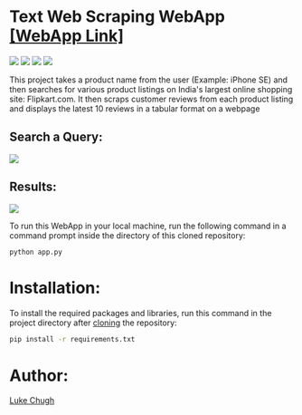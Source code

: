 # Text Web Scraping WebApp [[WebApp Link]](https://customer-review-scraping.herokuapp.com/)

![](https://img.shields.io/badge/python-3.7-blueviolet)
![](https://img.shields.io/badge/BeautifulSoup-4.11.1-%23ff007f)
![](https://img.shields.io/badge/Flask-2.1.2-blue)
![](https://img.shields.io/badge/Frontend-HTML/CSS/JS-fuchsia)

This project takes a product name from the user (Example: iPhone SE) and then searches for various product
listings on India's largest online shopping site: Flipkart.com. It then scraps customer reviews from each product listing and displays the latest 10 reviews in a tabular 
format on a webpage

## Search a Query:

![](https://github.com/luke-chugh/Web-Scraping-Project/blob/main/Text%20Scraping/Images/Search.png)

## Results:

![](https://github.com/luke-chugh/Web-Scraping-Project/blob/main/Text%20Scraping/Images/Result.png)

To run this WebApp in your local machine, run the following command in a command prompt inside the directory of this cloned repository:
```
python app.py
```

# Installation:
To install the required packages and libraries, run this command in the project directory after [cloning](https://www.howtogeek.com/451360/how-to-clone-a-github-repository/) the repository:
```bash
pip install -r requirements.txt
```
# Author:
[Luke Chugh](https://www.linkedin.com/in/luke-chugh-2b2043181/)


